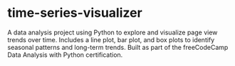 # time-series-visualizer
A data analysis project using Python to explore and visualize page view trends over time. Includes a line plot, bar plot, and box plots to identify seasonal patterns and long-term trends. Built as part of the freeCodeCamp Data Analysis with Python certification.

